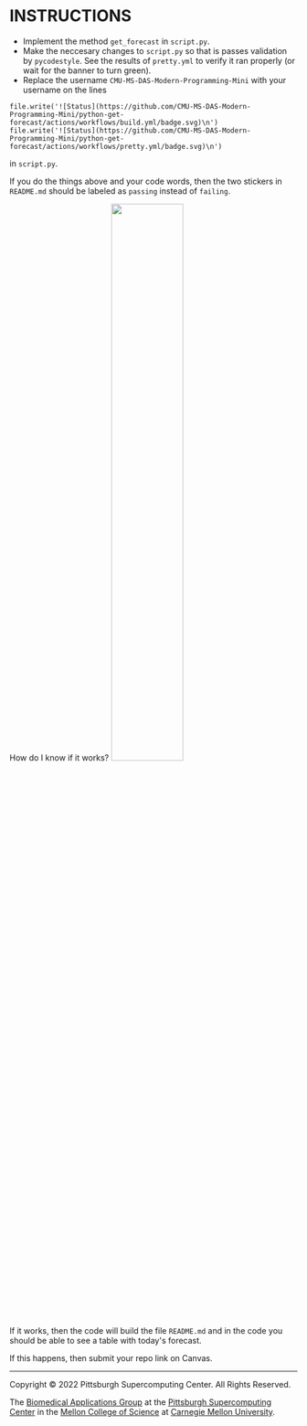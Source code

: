 # INSTRUCTIONS

* Implement the method `get_forecast` in `script.py`.
* Make the neccesary changes to `script.py` so that is passes validation by `pycodestyle`. See the results of `pretty.yml` to verify it ran properly (or wait for the banner to turn green).
* Replace the username `CMU-MS-DAS-Modern-Programming-Mini` with your username on the lines

```
file.write('![Status](https://github.com/CMU-MS-DAS-Modern-Programming-Mini/python-get-forecast/actions/workflows/build.yml/badge.svg)\n')
file.write('![Status](https://github.com/CMU-MS-DAS-Modern-Programming-Mini/python-get-forecast/actions/workflows/pretty.yml/badge.svg)\n')
```

in `script.py`.

If you do the things above and your code words, then the two stickers in `README.md` should be labeled as `passing` instead of `failing`.

How do I know if it works?
<img src="https://media4.giphy.com/media/26tP4gFBQewkLnMv6/giphy.gif?cid=ecf05e477gnw5ugddx8948noiswdfba4yk0ogacgl6yqoqh0&rid=giphy.gif&ct=g" width="50%" />

If it works, then the code will build the file `README.md` and in the code you should be able to see a table with today's forecast.

If this happens, then submit your repo link on Canvas.

---
Copyright © 2022 Pittsburgh Supercomputing Center. All Rights Reserved.

The [Biomedical Applications Group](https://www.psc.edu/biomedical-applications/) at the [Pittsburgh Supercomputing Center](http://www.psc.edu) in the [Mellon College of Science](https://www.cmu.edu/mcs/) at [Carnegie Mellon University](http://www.cmu.edu).